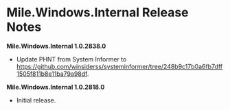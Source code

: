 ﻿# Mile.Windows.Internal Release Notes

**Mile.Windows.Internal 1.0.2838.0**

- Update PHNT from System Informer to
  https://github.com/winsiderss/systeminformer/tree/248b9c17b0a6fb7dff1505f811b8e11ba79a98df.

**Mile.Windows.Internal 1.0.2818.0**

- Initial release.
